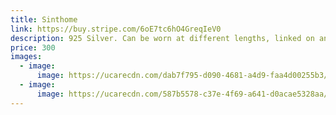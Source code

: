 ```yaml
---
title: Sinthome
link: https://buy.stripe.com/6oE7tc6hO4GreqIeV0
description: 925 Silver. Can be worn at different lengths, linked on any of the circles.
price: 300
images:
  - image:
      image: https://ucarecdn.com/dab7f795-d090-4681-a4d9-faa4d00255b3/Sinthome 1.jpg
  - image:
      image: https://ucarecdn.com/587b5578-c37e-4f69-a641-d0acae5328aa/Sinthome 2.jpg
---
```

